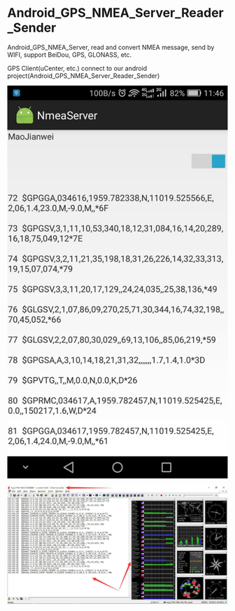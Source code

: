 # Android_GPS_NMEA_Server_Reader_Sender

Android_GPS_NMEA_Server, read and convert NMEA message, send by WIFI, support BeiDou, GPS, GLONASS, etc.

GPS Client(uCenter, etc.) connect to our android project(Android_GPS_NMEA_Server_Reader_Sender)


![ScreenShot_Android_GPS_NMEA_Server](https://github.com/MaoJianwei/Android_GPS_NMEA_Server_Reader_Sender/raw/master/ScreenShot_Android_GPS_NMEA_Server.jpg)

![ScreenShot_uCenter](https://github.com/MaoJianwei/Android_GPS_NMEA_Server_Reader_Sender/raw/master/ScreenShot_uCenter.jpg)
